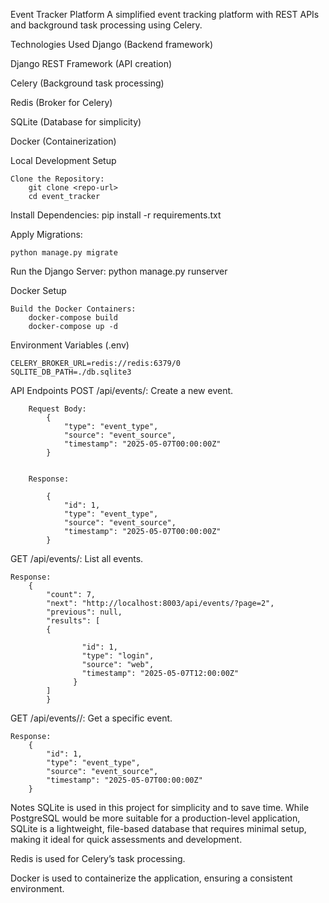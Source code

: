 Event Tracker Platform
    A simplified event tracking platform with REST APIs and background task processing using Celery.

Technologies Used
Django (Backend framework)

Django REST Framework (API creation)

Celery (Background task processing)

Redis (Broker for Celery)

SQLite (Database for simplicity)

Docker (Containerization)


Local Development Setup

    Clone the Repository:
        git clone <repo-url>
        cd event_tracker

Install Dependencies:
    pip install -r requirements.txt

Apply Migrations:

    python manage.py migrate

Run the Django Server:
    python manage.py runserver


Docker Setup

    Build the Docker Containers:
        docker-compose build
        docker-compose up -d


Environment Variables (.env)

    CELERY_BROKER_URL=redis://redis:6379/0
    SQLITE_DB_PATH=./db.sqlite3


API Endpoints
    POST /api/events/: Create a new event.
    
        Request Body:
            {
                "type": "event_type",
                "source": "event_source",
                "timestamp": "2025-05-07T00:00:00Z"
            }
            
        
        Response:
        
            {
                "id": 1,
                "type": "event_type",
                "source": "event_source",
                "timestamp": "2025-05-07T00:00:00Z"
            }

GET /api/events/: List all events.

    Response:
        {
            "count": 7,
            "next": "http://localhost:8003/api/events/?page=2",
            "previous": null,
            "results": [
            {
            
                    "id": 1,
                    "type": "login",
                    "source": "web",
                    "timestamp": "2025-05-07T12:00:00Z"
                  }
            ]
            }



GET /api/events/<id>/: Get a specific event.

    Response:
        {
            "id": 1,
            "type": "event_type",
            "source": "event_source",
            "timestamp": "2025-05-07T00:00:00Z"
        }


Notes
SQLite is used in this project for simplicity and to save time. While PostgreSQL would be more suitable for a production-level application, SQLite is a lightweight, file-based database that requires minimal setup, making it ideal for quick assessments and development.

Redis is used for Celery’s task processing.

Docker is used to containerize the application, ensuring a consistent environment.
